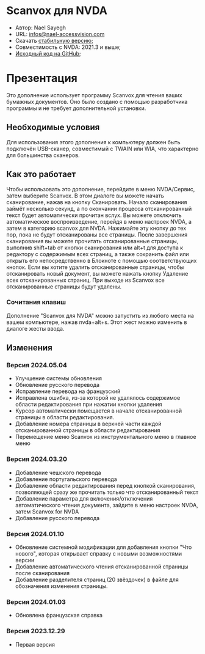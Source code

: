 # Scanvox для NVDA

* Автор: Nael Sayegh
* URL: [infos@nael-accessvision.com](mailto:infos@nael-accessvision.com)
* Скачать [стабильную версию][1];
* Совместимость с NVDA: 2021.3 и выше;
* [Исходный код на GitHub][2];

# Презентация

Это дополнение использует программу Scanvox для чтения ваших бумажных документов. Оно было создано с помощью разработчика программы и не требует дополнительной установки.

## Необходимые условия 

Для использования этого дополнения к компьютеру должен быть подключён USB-сканер, совместимый с TWAIN или WIA, что характерно для большинства сканеров.

## Как это работает

Чтобы использовать это дополнение, перейдите в меню NVDA/Сервис, затем выберите Scanvox. В этом диалоге вы можете начать сканирование, нажав на кнопку Сканировать. Начало сканирования займёт несколько секунд, а по окончании процесса отсканированный текст будет автоматически прочитан вслух. Вы можете отключить автоматическое воспроизведение, перейдя в меню настроек NVDA, а затем в категорию scanvox для NVDA. Нажимайте эту кнопку до тех пор, пока не будут отсканированы все страницы. После завершения сканирования вы можете прочитать отсканированные страницы, выполнив shift+tab от кнопки сканирования или alt+t для доступа к редактору с содержимым всех страниц, а также сохранить файл или открыть его непосредственно в Блокноте с помощью соответствующих кнопок.
Если вы хотите удалить отсканированные страницы, чтобы отсканировать новый документ, вы можете нажать кнопку Удаление всех отсканированных страниц.
При выходе из Scanvox все отсканированные страницы будут удалены.

### Сочитания клавиш

Дополнение "Scanvox для NVDA" можно запустить из любого места на вашем компьютере, нажав nvda+alt+s. Этот жест можно изменить в диалоге  жесты ввода.

## Изменения

### Версия 2024.05.04

  * Улучшение системы обновления
  * Обновление русского перевода
  * Исправление перевода на французский
  * Исправлена ошибка, из-за которой не удалялось содержимое области редактирования при нажатии кнопки удаления
  * Курсор автоматически помещается в начале отсканированной страницы в области редактирования.
  * Добавление номера страницы в верхней части каждой отсканированной страницы в области редактирования
  * Перемещение меню Scanvox из инструментального меню в главное меню

### Версия 2024.03.20

  * Добавление чешского перевода
  * Добавление португальского перевода
  * Добавление области редактирования перед кнопкой сканирования, позволяющей сразу же прочитать только что отсканированный текст
  * Добавление параметра для включения/отключения автоматического чтения документа, зайдите в меню настроек NVDA, затем Scanvox for NVDA
  * Добавление русского перевода

### Версия 2024.01.10

  * Обновление системной модификации для добавления кнопки "Что нового", которая открывает справку с новыми возможностями версии
  * Добавление автоматического чтения отсканированной страницы после сканирования
  * Добавление разделителя страниц (20 звёздочек) в файле  для обозначения изменения страницы.

### Версия 2024.01.03

  * Обновлена французская справка

### Версия 2023.12.29

  * Первая версия

[1]: https://github.com/Nael-Sayegh/scanvox-for-nvda/releases/download/2024.05.04/scanvox-2024.05.04.nvda-addon

[2]: https://github.com/Nael-Sayegh/scanvox-for-nvda

